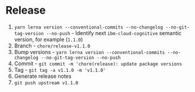 # Release

1. `yarn lerna version --conventional-commits --no-changelog --no-git-tag-version --no-push` -
   Identify next `ibm-cloud-cognitive` semantic version, for example (`1.1.0`)
2. Branch - `chore/release-v1.1.0`
3. Bump versions -
   `yarn lerna version --conventional-commits --no-changelog --no-git-tag-version --no-push`
4. Commit - `git commit -m 'chore(release): update package versions`
5. Tag - `git tag -a v1.1.0 -m 'v1.1.0'`
6. Generate release notes
7. `git push upstream v1.1.0`
